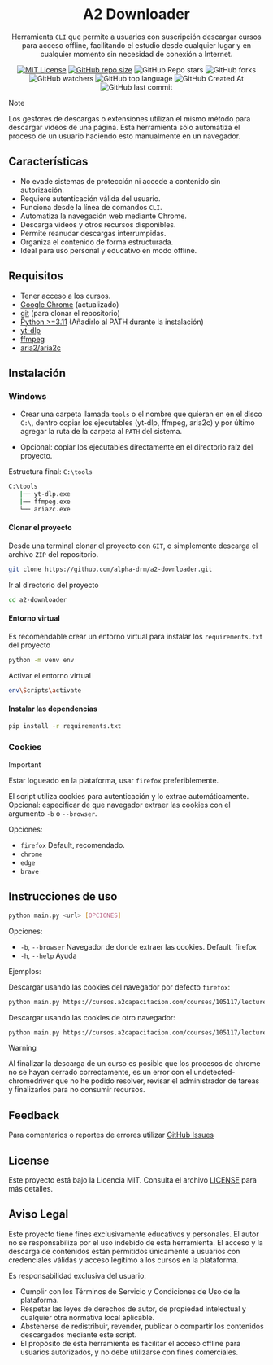 <div align="center">

# A2 Downloader

Herramienta `CLI` que permite a usuarios con suscripción descargar cursos para acceso offline, facilitando el estudio desde cualquier lugar y en cualquier momento sin necesidad de conexión a Internet.

[![MIT License](https://img.shields.io/badge/License-MIT-green.svg)](https://choosealicense.com/licenses/mit/)
[![GitHub repo size](https://img.shields.io/github/repo-size/alpha-drm/a2-downloader)]()
![GitHub Repo stars](https://img.shields.io/github/stars/alpha-drm/a2-downloader)
![GitHub forks](https://img.shields.io/github/forks/alpha-drm/a2-downloader)
![GitHub watchers](https://img.shields.io/github/watchers/alpha-drm/a2-downloader)
![GitHub top language](https://img.shields.io/github/languages/top/alpha-drm/a2-downloader)
![GitHub Created At](https://img.shields.io/github/created-at/alpha-drm/a2-downloader)
![GitHub last commit](https://img.shields.io/github/last-commit/alpha-drm/a2-downloader)

</div>

> [!NOTE]
> Los gestores de descargas o extensiones utilizan el mismo método para descargar vídeos de una página. Esta herramienta sólo automatiza el proceso de un usuario haciendo esto manualmente en un navegador.

## Características

- No evade sistemas de protección ni accede a contenido sin autorización.
- Requiere autenticación válida del usuario.
- Funciona desde la línea de comandos `CLI`.
- Automatiza la navegación web mediante Chrome.
- Descarga videos y otros recursos disponibles.
- Permite reanudar descargas interrumpidas.
- Organiza el contenido de forma estructurada.
- Ideal para uso personal y educativo en modo offline.

## Requisitos

- Tener acceso a los cursos.
- [Google Chrome](https://www.google.com/intl/es_us/chrome/) (actualizado)
- [git](https://git-scm.com/) (para clonar el repositorio)
- [Python >=3.11](https://python.org/) (Añadirlo al PATH durante la instalación)
- [yt-dlp](https://github.com/yt-dlp/yt-dlp/)
- [ffmpeg](https://ffmpeg.org/)
- [aria2/aria2c](https://github.com/aria2/aria2/)

## Instalación

### Windows

- Crear una carpeta llamada `tools` o el nombre que quieran en en el disco `C:\`, dentro copiar los ejecutables (yt-dlp, ffmpeg, aria2c) y por último agregar la ruta de la carpeta al `PATH` del sistema.

- Opcional: copiar los ejecutables directamente en el directorio raíz del proyecto.

Estructura final: `C:\tools`

```bash
C:\tools
   |── yt-dlp.exe
   |── ffmpeg.exe
   └── aria2c.exe
```

#### Clonar el proyecto

Desde una terminal clonar el proyecto con `GIT`, o simplemente descarga el archivo `ZIP` del repositorio.

```bash
git clone https://github.com/alpha-drm/a2-downloader.git

```

Ir al directorio del proyecto

```bash
cd a2-downloader
```

#### Entorno virtual
Es recomendable crear un entorno virtual para instalar los `requirements.txt` del proyecto
```bash
python -m venv env
```

Activar el entorno virtual
```bash
env\Scripts\activate
```

#### Instalar las dependencias

```bash
pip install -r requirements.txt
```

### Cookies

> [!IMPORTANT]
> Estar logueado en la plataforma, usar `firefox` preferiblemente.

El script utiliza cookies para autenticación y lo extrae automáticamente. Opcional: especificar de que navegador extraer las cookies con el argumento `-b` o `--browser`.

Opciones:

- `firefox` Default, recomendado.
- `chrome`
- `edge`
- `brave`

## Instrucciones de uso

```bash
python main.py <url> [OPCIONES]
```
Opciones:
- `-b`, `--browser` Navegador de donde extraer las cookies. Default: firefox
- `-h`, `--help` Ayuda

Ejemplos:

Descargar usando las cookies del navegador por defecto `firefox`:
```bash
python main.py https://cursos.a2capacitacion.com/courses/105117/lectures/50050151
```

Descargar usando las cookies de otro navegador:
```bash
python main.py https://cursos.a2capacitacion.com/courses/105117/lectures/50050151 --browser edge
```

> [!WARNING]
> Al finalizar la descarga de un curso es posible que los procesos de chrome no se hayan cerrado correctamente, es un error con el undetected-chromedriver que no he podido resolver, revisar el administrador de tareas y finalizarlos para no consumir recursos.

## Feedback

Para comentarios o reportes de errores utilizar [GitHub Issues](https://github.com/alpha-drm/a2-downloader/issues) 

## License

Este proyecto está bajo la Licencia MIT. Consulta el archivo [LICENSE](./LICENSE) para más detalles.

## Aviso Legal

Este proyecto tiene fines exclusivamente educativos y personales. El autor no se responsabiliza por el uso indebido de esta herramienta. El acceso y la descarga de contenidos están permitidos únicamente a usuarios con credenciales válidas y acceso legítimo a los cursos en la plataforma.

Es responsabilidad exclusiva del usuario:
- Cumplir con los Términos de Servicio y Condiciones de Uso de la plataforma.
- Respetar las leyes de derechos de autor, de propiedad intelectual y cualquier otra normativa local aplicable.
- Abstenerse de redistribuir, revender, publicar o compartir los contenidos descargados mediante este script.
- El propósito de esta herramienta es facilitar el acceso offline para usuarios autorizados, y no debe utilizarse con fines comerciales.